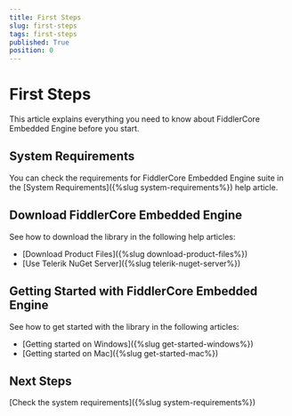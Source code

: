 ```yaml
---
title: First Steps
slug: first-steps
tags: first-steps
published: True
position: 0
---
```


# First Steps

This article explains everything you need to know about FiddlerCore Embedded Engine before you start.

## System Requirements

You can check the requirements for FiddlerCore Embedded Engine suite in the [System Requirements]({%slug system-requirements%}) help article.

## Download FiddlerCore Embedded Engine

See how to download the library in the following help articles:

* [Download Product Files]({%slug download-product-files%})
* [Use Telerik NuGet Server]({%slug telerik-nuget-server%})

## Getting Started with FiddlerCore Embedded Engine

See how to get started with the library in the following articles: 

* [Getting started on Windows]({%slug get-started-windows%})
* [Getting started on Mac]({%slug get-started-mac%})

## Next Steps

[Check the system requirements]({%slug system-requirements%})
